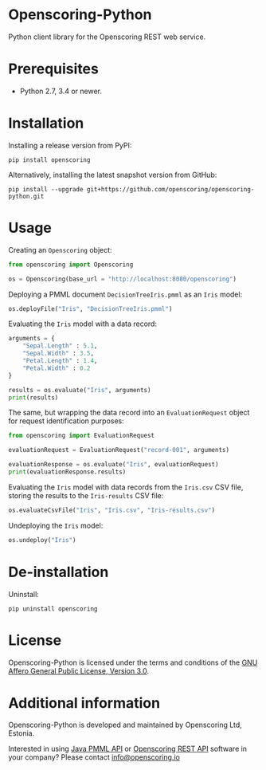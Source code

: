 Openscoring-Python
==================

Python client library for the Openscoring REST web service.

# Prerequisites #

* Python 2.7, 3.4 or newer.

# Installation #

Installing a release version from PyPI:

```
pip install openscoring
```

Alternatively, installing the latest snapshot version from GitHub:

```
pip install --upgrade git+https://github.com/openscoring/openscoring-python.git
```

# Usage #

Creating an `Openscoring` object:
```python
from openscoring import Openscoring

os = Openscoring(base_url = "http://localhost:8080/openscoring")
```

Deploying a PMML document `DecisionTreeIris.pmml` as an `Iris` model:
```python
os.deployFile("Iris", "DecisionTreeIris.pmml")
```

Evaluating the `Iris` model with a data record:
```python
arguments = {
	"Sepal.Length" : 5.1,
	"Sepal.Width" : 3.5,
	"Petal.Length" : 1.4,
	"Petal.Width" : 0.2
}

results = os.evaluate("Iris", arguments)
print(results)
```

The same, but wrapping the data record into an `EvaluationRequest` object for request identification purposes:
```python
from openscoring import EvaluationRequest

evaluationRequest = EvaluationRequest("record-001", arguments)

evaluationResponse = os.evaluate("Iris", evaluationRequest)
print(evaluationResponse.results)
```

Evaluating the `Iris` model with data records from the `Iris.csv` CSV file, storing the results to the `Iris-results` CSV file:
```python
os.evaluateCsvFile("Iris", "Iris.csv", "Iris-results.csv")
```

Undeploying the `Iris` model:
```python
os.undeploy("Iris")
```

# De-installation #

Uninstall:
```
pip uninstall openscoring
```

# License #

Openscoring-Python is licensed under the terms and conditions of the [GNU Affero General Public License, Version 3.0](https://www.gnu.org/licenses/agpl-3.0.html).

# Additional information #

Openscoring-Python is developed and maintained by Openscoring Ltd, Estonia.

Interested in using [Java PMML API](https://github.com/jpmml) or [Openscoring REST API](https://github.com/openscoring) software in your company? Please contact [info@openscoring.io](mailto:info@openscoring.io)
